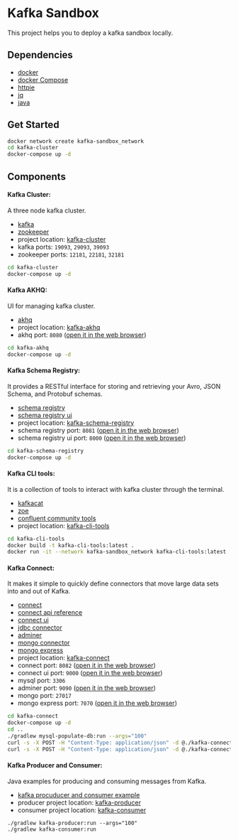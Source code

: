 # Kafka Sandbox

This project helps you to deploy a kafka sandbox locally.

## Dependencies

- [docker](https://www.docker.com/)
- [docker Compose](https://docs.docker.com/compose/)
- [httpie](https://httpie.io/)
- [jq](https://stedolan.github.io/jq/)
- [java](https://www.java.com/en/download/)

## Get Started

```bash
docker network create kafka-sandbox_network
cd kafka-cluster
docker-compose up -d
```

## Components

#### Kafka Cluster:

A three node kafka cluster.

- [kafka](https://kafka.apache.org/)
- [zookeeper](https://zookeeper.apache.org/)
- project location: [kafka-cluster](kafka-cluster)
- kafka ports: `19093`, `29093`, `39093`
- zookeeper ports: `12181`, `22181`, `32181`

```bash
cd kafka-cluster
docker-compose up -d
```

#### Kafka AKHQ:

UI for managing kafka cluster.

- [akhq](https://akhq.io/)
- project location: [kafka-akhq](kafka-akhq)
- akhq port: `8080` ([open it in the web browser](http://localhost:8080/))

```bash
cd kafka-akhq
docker-compose up -d
```

#### Kafka Schema Registry:

It provides a RESTful interface for storing and retrieving your Avro, JSON Schema, and Protobuf schemas.

- [schema registry](https://docs.confluent.io/platform/current/schema-registry/index.html)
- [schema registry ui](https://github.com/lensesio/schema-registry-ui)
- project location: [kafka-schema-registry](kafka-schema-registry)
- schema registry port: `8081` ([open it in the web browser](http://localhost:8081/))
- schema registry ui port: `8000` ([open it in the web browser](http://localhost:8000/))

```bash
cd kafka-schema-registry
docker-compose up -d
```

#### Kafka CLI tools:

It is a collection of tools to interact with kafka cluster through the terminal.

- [kafkacat](https://github.com/edenhill/kafkacat)
- [zoe](https://adevinta.github.io/zoe/)
- [confluent community tools](https://docs.confluent.io/platform/current/installation/installing_cp/zip-tar.html)
- project location: [kafka-cli-tools](kafka-cli-tools)

```bash
cd kafka-cli-tools
docker build -t kafka-cli-tools:latest .
docker run -it --network kafka-sandbox_network kafka-cli-tools:latest
```

#### Kafka Connect:

It makes it simple to quickly define connectors that move large data sets into and out of Kafka.

- [connect](https://docs.confluent.io/current/connect/index.html)
- [connect api reference](https://docs.confluent.io/platform/current/connect/references/restapi.html)
- [connect ui](https://github.com/lensesio/kafka-connect-ui)
- [jdbc connector](https://www.confluent.io/hub/confluentinc/kafka-connect-jdbc)
- [adminer](https://www.adminer.org/)
- [mongo connector](https://www.confluent.io/hub/mongodb/kafka-connect-mongodb)
- [mongo express](https://github.com/mongo-express/mongo-express)
- project location: [kafka-connect](kafka-connect)
- connect port: `8082` ([open it in the web browser](http://localhost:8082/))
- connect ui port: `9000` ([open it in the web browser](http://localhost:9000/))
- mysql port: `3306`
- adminer port: `9090` ([open it in the web browser](http://localhost:9090/))
- mongo port: `27017`
- mongo express port: `7070` ([open it in the web browser](http://localhost:7070/))

```bash
cd kafka-connect
docker-compose up -d
cd ..
./gradlew mysql-populate-db:run --args="100"
curl -s -X POST -H "Content-Type: application/json" -d @./kafka-connect/connectors/mysql-source-create-connector-payload.json http://localhost:8082/connectors | jq
curl -s -X POST -H "Content-Type: application/json" -d @./kafka-connect/connectors/mongo-sink-create-connector-payload.json http://localhost:8082/connectors | jq
```

#### Kafka Producer and Consumer:

Java examples for producing and consuming messages from Kafka.

- [kafka procuducer and consumer example](https://docs.confluent.io/platform/current/schema-registry/serdes-develop/serdes-avro.html)
- producer project location: [kafka-producer](kafka-producer)
- consumer project location: [kafka-consumer](kafka-consumer)

```
./gradlew kafka-producer:run --args="100"
./gradlew kafka-consumer:run
```

